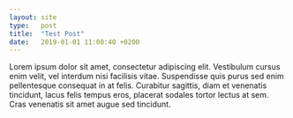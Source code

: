 ```yaml
---
layout: site
type:   post
title:  "Test Post"
date:   2019-01-01 11:08:40 +0200
---
```

Lorem ipsum dolor sit amet, consectetur adipiscing elit. Vestibulum cursus enim velit, vel interdum nisi facilisis vitae. Suspendisse quis purus sed enim pellentesque consequat in at felis. Curabitur sagittis, diam et venenatis tincidunt, lacus felis tempus eros, placerat sodales tortor lectus at sem. Cras venenatis sit amet augue sed tincidunt. 